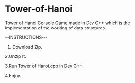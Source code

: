 # Tower-of-Hanoi
Tower of Hanoi Console Game made in Dev C++ which is the implementation of the working of data structures.

--INSTRUCTIONS---

1. Download Zip.

2.Unzip It.

3.Run Tower of Hanoi.cpp in Dev C++.

4.Enjoy.

